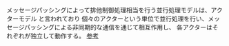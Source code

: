 メッセージパッシングによって排他制御処理相当を行う並行処理モデルは、アクターモデル
と言われており
個々のアクターという単位で並行処理を行い、メッセージパッシングによる非同期的な通信を通じて相互作用し、
各アクターはそれぞれが独立して動作する。
[参考](https://hackmd.io/@LINAp8NKSB60NVYc3zW5EQ/HkX39j_e2)

